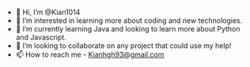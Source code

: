 - 👋 Hi, I’m @Kian1014
- 👀 I’m interested in learning more about coding and new technologies.
- 🌱 I’m currently learning Java and looking to learn more about Python and Javascript.
- 💞️ I’m looking to collaborate on any project that could use my help!
- 📫 How to reach me - Kianhgh93@gmail.com

<!---
Kian1014/Kian1014 is a ✨ special ✨ repository because its `README.md` (this file) appears on your GitHub profile.
You can click the Preview link to take a look at your changes.
--->
